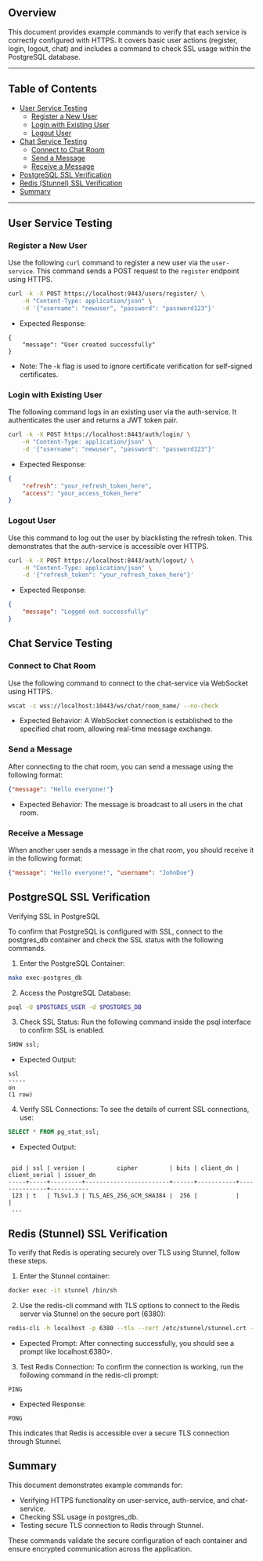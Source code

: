 ## Overview
This document provides example commands to verify that each service is correctly configured with HTTPS. It covers basic user actions (register, login, logout, chat) and includes a command to check SSL usage within the PostgreSQL database.

---

## Table of Contents
- [User Service Testing](#user-service-testing)
  - [Register a New User](#register-a-new-user)
  - [Login with Existing User](#login-with-existing-user)
  - [Logout User](#logout-user)
- [Chat Service Testing](#chat-service-testing)
  - [Connect to Chat Room](#connect-to-chat-room)
  - [Send a Message](#send-a-message)
  - [Receive a Message](#receive-a-message)
- [PostgreSQL SSL Verification](#postgresql-ssl-verification)
- [Redis (Stunnel) SSL Verification](#redis-(stunnel)-ssl-verification)
- [Summary](#summary)

---

## User Service Testing

### Register a New User
Use the following `curl` command to register a new user via the `user-service`. This command sends a POST request to the `register` endpoint using HTTPS.

```bash
curl -k -X POST https://localhost:9443/users/register/ \
	-H "Content-Type: application/json" \
	-d '{"username": "newuser", "password": "password123"}'
```

* Expected Response:
```plaintext
{
	"message": "User created successfully"
}
```

* Note: The -k flag is used to ignore certificate verification for self-signed certificates.

### Login with Existing User
The following command logs in an existing user via the auth-service. It authenticates the user and returns a JWT token pair.

```bash
curl -k -X POST https://localhost:8443/auth/login/ \
	-H "Content-Type: application/json" \
	-d '{"username": "newuser", "password": "password123"}'
```

* Expected Response:
```json
{
	"refresh": "your_refresh_token_here",
	"access": "your_access_token_here"
}
```

### Logout User
Use this command to log out the user by blacklisting the refresh token. This demonstrates that the auth-service is accessible over HTTPS.

```bash
curl -k -X POST https://localhost:8443/auth/logout/ \
	-H "Content-Type: application/json" \
	-d '{"refresh_token": "your_refresh_token_here"}'
```

* Expected Response:
```json
{
	"message": "Logged out successfully"
}
```

## Chat Service Testing
### Connect to Chat Room

Use the following command to connect to the chat-service via WebSocket using HTTPS.

```bash
wscat -c wss://localhost:10443/ws/chat/room_name/ --no-check
```

* Expected Behavior: A WebSocket connection is established to the specified chat room, allowing real-time message exchange.

### Send a Message

After connecting to the chat room, you can send a message using the following format:

```json
{"message": "Hello everyone!"}
```

* Expected Behavior: The message is broadcast to all users in the chat room.

### Receive a Message

When another user sends a message in the chat room, you should receive it in the following format:

```json
{"message": "Hello everyone!", "username": "JohnDoe"}
```

## PostgreSQL SSL Verification
Verifying SSL in PostgreSQL

To confirm that PostgreSQL is configured with SSL, connect to the postgres_db container and check the SSL status with the following commands.

1. Enter the PostgreSQL Container:

```bash
make exec-postgres_db
```

2. Access the PostgreSQL Database:

```bash
psql -U $POSTGRES_USER -d $POSTGRES_DB
```

3. Check SSL Status: Run the following command inside the psql interface to confirm SSL is enabled.

```sql
SHOW ssl;
```

* Expected Output:

```plaintext
ssl
-----
on
(1 row)
```

4. Verify SSL Connections: To see the details of current SSL connections, use:

```sql
SELECT * FROM pg_stat_ssl;
```

* Expected Output:

```plaintext

 pid | ssl | version |         cipher         | bits | client_dn | client_serial | issuer_dn
-----+-----+---------+------------------------+------+-----------+---------------+-----------
 123 | t   | TLSv1.3 | TLS_AES_256_GCM_SHA384 |  256 |           |               |
 ...
```

## Redis (Stunnel) SSL Verification
To verify that Redis is operating securely over TLS using Stunnel, follow these steps.
1. Enter the Stunnel container:
```bash
docker exec -it stunnel /bin/sh
```

2. Use the redis-cli command with TLS options to connect to the Redis server via Stunnel on the secure port (6380):

```bash
redis-cli -h localhost -p 6380 --tls --cert /etc/stunnel/stunnel.crt --key /etc/stunnel/stunnel.key --cacert /etc/stunnel/stunnel.crt
```

* Expected Prompt: After connecting successfully, you should see a prompt like localhost:6380>.

3. Test Redis Connection: To confirm the connection is working, run the following command in the redis-cli prompt:

```plaintext
PING
```

* Expected Response:

```plaintext
PONG
```

This indicates that Redis is accessible over a secure TLS connection through Stunnel.

## Summary

This document demonstrates example commands for:

* Verifying HTTPS functionality on user-service, auth-service, and chat-service.
* Checking SSL usage in postgres_db.
* Testing secure TLS connection to Redis through Stunnel.

These commands validate the secure configuration of each container and ensure encrypted communication across the application.
